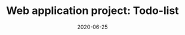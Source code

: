 ---
title: "Web application project: Todo-list"
date: 2020-06-25
tags: [Web Development, React Hooks, Javascript, Heroku, NodeJS, Express]
excerpt: "Web Application"
---